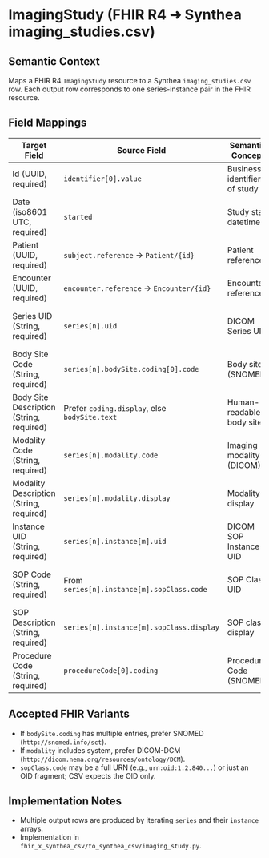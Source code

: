 # ImagingStudy (FHIR R4 ➜ Synthea imaging_studies.csv)

## Semantic Context
Maps a FHIR R4 `ImagingStudy` resource to a Synthea `imaging_studies.csv` row. Each output row corresponds to one series-instance pair in the FHIR resource.

## Field Mappings
| Target Field | Source Field | Semantic Concept | Transform | Semantic Notes |
|--------------|--------------|------------------|-----------|----------------|
| Id (UUID, required) | `identifier[0].value` | Business identifier of study | Prefer first identifier value; empty if none | FHIR `id` is not used here |
| Date (iso8601 UTC, required) | `started` | Study start datetime | Pass through/normalize | If absent, empty |
| Patient (UUID, required) | `subject.reference` → `Patient/{id}` | Patient reference | Extract `{id}` | |
| Encounter (UUID, required) | `encounter.reference` → `Encounter/{id}` | Encounter reference | Extract `{id}` | |
| Series UID (String, required) | `series[n].uid` | DICOM Series UID | Per series | One row per series-instance |
| Body Site Code (String, required) | `series[n].bodySite.coding[0].code` | Body site (SNOMED) | Prefer SNOMED coding; else first coding | |
| Body Site Description (String, required) | Prefer `coding.display`, else `bodySite.text` | Human-readable body site | As available | |
| Modality Code (String, required) | `series[n].modality.code` | Imaging modality (DICOM) | Prefer DICOM-DCM system; else use `.code` | |
| Modality Description (String, required) | `series[n].modality.display` | Modality display | As available | |
| Instance UID (String, required) | `series[n].instance[m].uid` | DICOM SOP Instance UID | Per instance | |
| SOP Code (String, required) | From `series[n].instance[m].sopClass.code` | SOP Class UID | If value starts with `urn:oid:`, strip prefix; else use as is | |
| SOP Description (String, required) | `series[n].instance[m].sopClass.display` | SOP class display | As available | |
| Procedure Code (String, required) | `procedureCode[0].coding` | Procedure Code (SNOMED) | Prefer SNOMED coding; else first coding `.code` | |

## Accepted FHIR Variants
- If `bodySite.coding` has multiple entries, prefer SNOMED (`http://snomed.info/sct`).
- If `modality` includes system, prefer DICOM-DCM (`http://dicom.nema.org/resources/ontology/DCM`).
- `sopClass.code` may be a full URN (e.g., `urn:oid:1.2.840...`) or just an OID fragment; CSV expects the OID only.

## Implementation Notes
- Multiple output rows are produced by iterating `series` and their `instance` arrays.
- Implementation in `fhir_x_synthea_csv/to_synthea_csv/imaging_study.py`.
